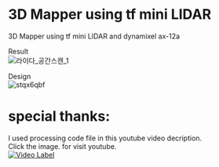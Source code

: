 # 3D Mapper using tf mini LIDAR
3D Mapper using tf mini LIDAR and dynamixel ax-12a

Result  
![라이다_공간스캔_1](https://user-images.githubusercontent.com/35722709/73516863-1f79ef00-443d-11ea-9fbf-db1b18918835.gif)

Design  
![stqx6qbf](https://user-images.githubusercontent.com/35722709/73517730-a16b1780-443f-11ea-9f03-153d706d70bb.png)

# special thanks:  
I used processing code file in this youtube video decription.  
Click the image. for visit youtube.  
[![Video Label](http://img.youtube.com/vi/xkut3yRL61U/0.jpg)](https://youtu.be/xkut3yRL61Ut=0s)
